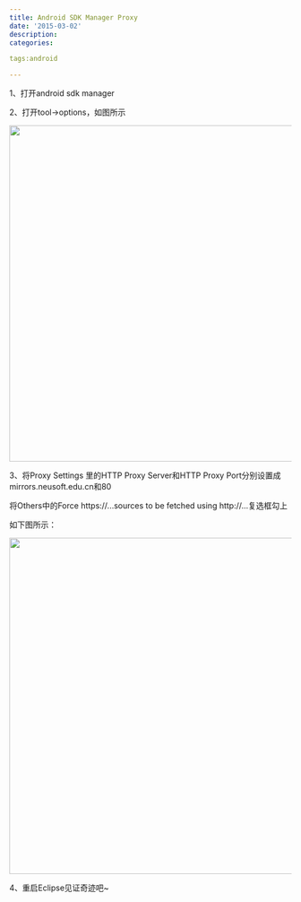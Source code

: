 ```yaml
---
title: Android SDK Manager Proxy
date: '2015-03-02'
description:
categories:

tags:android

---
```


1、打开android sdk manager

2、打开tool->options，如图所示

<img src="{{urls.media}}/Android-SDK-Manager-Proxy/1.jpeg" alt="" width="600">

3、将Proxy Settings 里的HTTP Proxy Server和HTTP Proxy Port分别设置成mirrors.neusoft.edu.cn和80

将Others中的Force https://...sources to be fetched using http://...复选框勾上

如下图所示：

<img src="{{urls.media}}/Android-SDK-Manager-Proxy/2.jpeg" alt="" width="600">

4、重启Eclipse见证奇迹吧~
